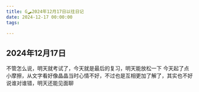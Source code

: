 ```yaml
---
title: G🛹2024年12月17日以往日记
date: 2024-12-17 00:00:00
tags:

---
```


## 2024年12月17日
不管怎么说，明天就考试了，今天就是最后的复习，明天能放松一下
今天起了点小摩擦，从文字看好像晶晶当时心情不好，不过也是互相更加了解了，其实也不好说谁对谁错，明天还能见面聊